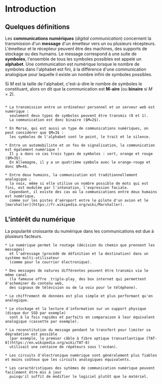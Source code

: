 # Introduction

## Quelques définitions

Les **communications numériques** (_digital communication_) concernent la transmission
d'un **message** d'un émetteur vers un ou plusieurs récepteurs.
L'émetteur et le récepteur peuvent être des machines, des supports de stockage ou des humains.
Le message correspond à une suite de **symboles**, l'ensemble de tous les symboles possibles est appelé un **alphabet**.
Une communication est numérique lorsque le nombre de symboles dans l'alphabet est fini,
à la différence d'une communication analogique pour laquelle il existe un nombre infini de symboles possibles.

Si $M$ est la taille de l'alphabet, c'est-à-dire le nombre de symboles le constituant,
alors on dit que la communication est **M-aire** (ou **binaire** si $M=2$).

```{div} exemple

* La transmission entre un ordinateur personnel et un serveur web est numérique :
  seulement deux types de symboles peuvent être transmis (0 et 1).
  La communication est donc binaire ($M=2$).

* En Morse, qui est aussi un type de communications numériques, on peut considérer que $M=3$ :
  les symboles de l'alphabet sont le point, le trait et le silence.
  
* Entre un automobiliste et un feu de signalisation, la communication est également numérique !
  Il y a dans ce cas trois types de symboles : vert, orange et rouge ($M=3$).
  En Allemagne, il y a un quatrième symbole avec le orange-rouge et donc $M=4$.

* Entre deux humains, la communication est traditionnellement analogique ;
  la voix, même si elle utilise un nombre possible de mots qui est fini, est modulée par l'intonation, l'expression faciale.
  Cependant, il existe des cas où la communications entre deux humains est numérique,
  comme sur les pistes d'aéroport entre le pilote d'un avion et le [marshaller](https://fr.wikipedia.org/wiki/Marshaller).

```

## L'intérêt du numérique

La popularité croissante du numérique dans les communications est due à plusieurs facteurs.

```{toggle}
* Le numérique permet le routage (décision du chemin que prennent les messages)
  et l'adressage (procédé de définition et la destination) dans un système multi-utilisateur
  (comme pour le courrier électronique).
```

```{toggle}
* Des messages de natures différentes peuvent être transmis via le même canal
  (la fameuse offre _triple-play_ des box internet qui permettent d'acheminer du contenu web,
  des signaux de télévision ou de la voix pour le téléphone).
```

```{toggle}
* Le chiffrement de données est plus simple et plus performant qu'en analogique.
```

```{toggle}
* Le stockage et la lecture d'information sur un support physique (disque dur SSD par exemple)
  sont à la fois rapides et parfaits en comparaison à leur équivalent analogique (cassette par exemple).
```

```{toggle}
* La reconstitution du message pendant le transfert pour limiter sa dégradation est possible
  (par exemple, le premier câble à fibre optique transatlantique [TAT-8](https://en.wikipedia.org/wiki/TAT-8)
  utilisait une centaine de répéteurs sous l'océan).
```

```{toggle}
* Les circuits d'électronique numérique sont généralement plus fiables et moins coûteux que les circuits analogiques équivalents.
```

```{toggle}
* Les caractéristiques des sytèmes de communication numérique peuvent facilement être mis à jour
  puisqu'il suffit de modifier le logiciel plutôt que le matériel.
```